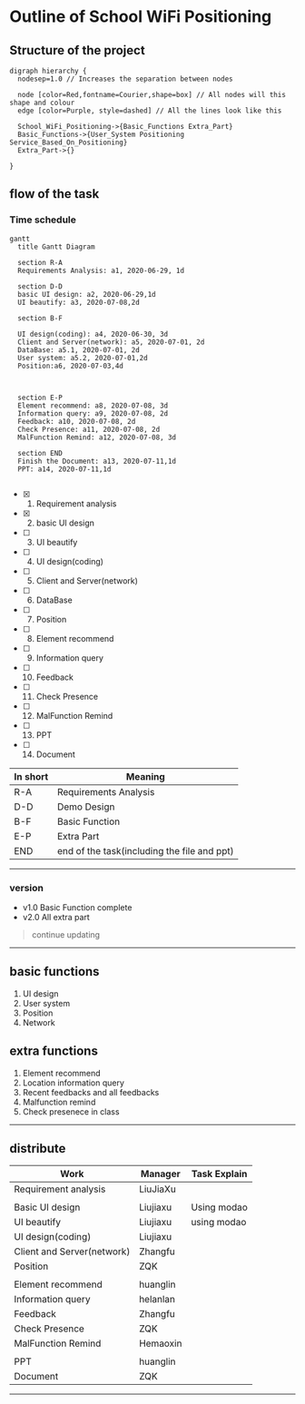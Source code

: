 # Outline of School WiFi Positioning
## Structure of the project
```graphviz
digraph hierarchy {
  nodesep=1.0 // Increases the separation between nodes

  node [color=Red,fontname=Courier,shape=box] // All nodes will this shape and colour
  edge [color=Purple, style=dashed] // All the lines look like this

  School_WiFi_Positioning->{Basic_Functions Extra_Part}
  Basic_Functions->{User_System Positioning Service_Based_On_Positioning}
  Extra_Part->{}
  
}
```

## flow of the task
### Time schedule
```mermaid
gantt
  title Gantt Diagram

  section R-A
  Requirements Analysis: a1, 2020-06-29, 1d
  
  section D-D
  basic UI design: a2, 2020-06-29,1d
  UI beautify: a3, 2020-07-08,2d
  
  section B-F
  
  UI design(coding): a4, 2020-06-30, 3d
  Client and Server(network): a5, 2020-07-01, 2d
  DataBase: a5.1, 2020-07-01, 2d
  User system: a5.2, 2020-07-01,2d
  Position:a6, 2020-07-03,4d
  
  
  
  section E-P
  Element recommend: a8, 2020-07-08, 3d
  Information query: a9, 2020-07-08, 2d
  Feedback: a10, 2020-07-08, 2d
  Check Presence: a11, 2020-07-08, 2d
  MalFunction Remind: a12, 2020-07-08, 3d
  
  section END
  Finish the Document: a13, 2020-07-11,1d
  PPT: a14, 2020-07-11,1d
 
```
- [x] 1. Requirement analysis
- [x] 2. basic UI design
- [ ] 3. UI beautify
- [ ] 4. UI design(coding)
- [ ] 5. Client and Server(network)
- [ ] 6. DataBase
- [ ] 7. Position
- [ ] 8. Element recommend
- [ ] 9. Information query
- [ ] 10. Feedback
- [ ] 11. Check Presence
- [ ] 12. MalFunction Remind
- [ ] 13. PPT
- [ ] 14. Document

|In short|Meaning|
|-|-|
|R-A|Requirements Analysis|
|D-D|Demo Design|
|B-F|Basic Function|
|E-P|Extra Part|
|END|end of the task(including the file and ppt)|

---------------

### version 
- v1.0 Basic Function complete
- v2.0 All extra part
> continue updating

----------------------------

## basic functions
1. UI design
2. User system
3. Position
4. Network

## extra functions
1. Element recommend
2. Location information query
3. Recent feedbacks and all feedbacks
4. Malfunction remind
5. Check presenece in class

----------------------------

## distribute
|Work|Manager|Task Explain|
|-|-|-|
|Requirement analysis|LiuJiaXu||
||||
|Basic UI design|Liujiaxu|Using modao|
|UI beautify|Liujiaxu|using modao|
|UI design(coding)|Liujiaxu||
|Client and Server(network)|Zhangfu||
|Position|ZQK||
||||
|Element recommend|huanglin||
|Information query|helanlan||
|Feedback|Zhangfu||
|Check Presence|ZQK||
|MalFunction Remind|Hemaoxin||
||||
|PPT|huanglin||
|Document|ZQK||

----------------------------
